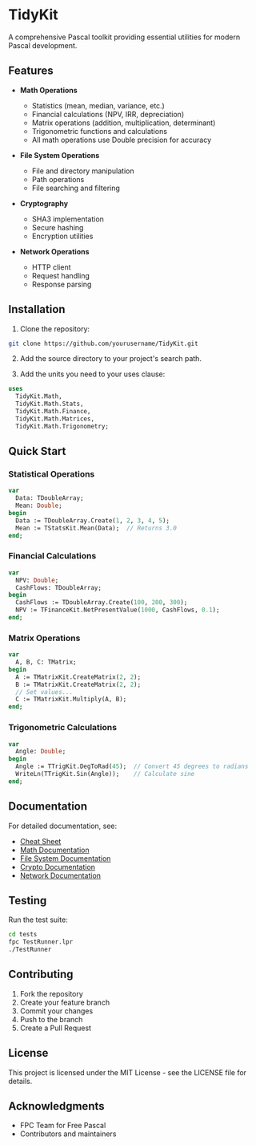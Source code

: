 # TidyKit

A comprehensive Pascal toolkit providing essential utilities for modern Pascal development.

## Features

- **Math Operations**
  - Statistics (mean, median, variance, etc.)
  - Financial calculations (NPV, IRR, depreciation)
  - Matrix operations (addition, multiplication, determinant)
  - Trigonometric functions and calculations
  - All math operations use Double precision for accuracy

- **File System Operations**
  - File and directory manipulation
  - Path operations
  - File searching and filtering

- **Cryptography**
  - SHA3 implementation
  - Secure hashing
  - Encryption utilities

- **Network Operations**
  - HTTP client
  - Request handling
  - Response parsing

## Installation

1. Clone the repository:
```bash
git clone https://github.com/yourusername/TidyKit.git
```

2. Add the source directory to your project's search path.

3. Add the units you need to your uses clause:
```pascal
uses
  TidyKit.Math,
  TidyKit.Math.Stats,
  TidyKit.Math.Finance,
  TidyKit.Math.Matrices,
  TidyKit.Math.Trigonometry;
```

## Quick Start

### Statistical Operations
```pascal
var
  Data: TDoubleArray;
  Mean: Double;
begin
  Data := TDoubleArray.Create(1, 2, 3, 4, 5);
  Mean := TStatsKit.Mean(Data);  // Returns 3.0
end;
```

### Financial Calculations
```pascal
var
  NPV: Double;
  CashFlows: TDoubleArray;
begin
  CashFlows := TDoubleArray.Create(100, 200, 300);
  NPV := TFinanceKit.NetPresentValue(1000, CashFlows, 0.1);
end;
```

### Matrix Operations
```pascal
var
  A, B, C: TMatrix;
begin
  A := TMatrixKit.CreateMatrix(2, 2);
  B := TMatrixKit.CreateMatrix(2, 2);
  // Set values...
  C := TMatrixKit.Multiply(A, B);
end;
```

### Trigonometric Calculations
```pascal
var
  Angle: Double;
begin
  Angle := TTrigKit.DegToRad(45);  // Convert 45 degrees to radians
  WriteLn(TTrigKit.Sin(Angle));    // Calculate sine
end;
```

## Documentation

For detailed documentation, see:
- [Cheat Sheet](docs/cheat-sheet.md)
- [Math Documentation](docs/TidyKit.Math.md)
- [File System Documentation](docs/TidyKit.FS.md)
- [Crypto Documentation](docs/TidyKit.Crypto.md)
- [Network Documentation](docs/TidyKit.Request.md)

## Testing

Run the test suite:
```bash
cd tests
fpc TestRunner.lpr
./TestRunner
```

## Contributing

1. Fork the repository
2. Create your feature branch
3. Commit your changes
4. Push to the branch
5. Create a Pull Request

## License

This project is licensed under the MIT License - see the LICENSE file for details.

## Acknowledgments

- FPC Team for Free Pascal
- Contributors and maintainers